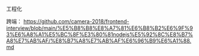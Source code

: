 工程化

跨端：
https://github.com/camera-2018/frontend-interview/blob/main/%E5%B8%B8%E8%A7%81%E6%B8%B2%E6%9F%93%E6%A8%A1%E5%BC%8F%E3%80%81nodejs%E5%92%8C%E8%B7%A8%E7%AB%AF/%E8%B7%A8%E7%AB%AF%E6%96%B9%E6%A1%88.md